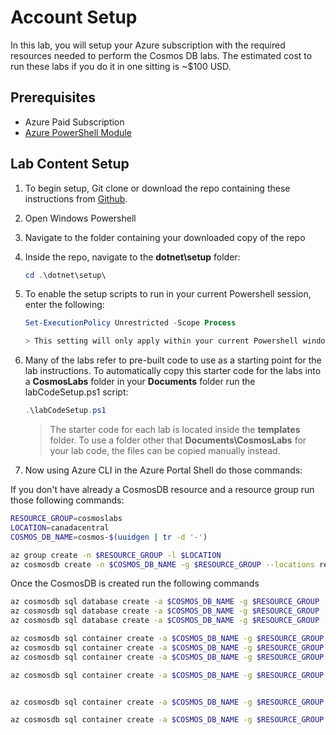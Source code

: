 # Account Setup

In this lab, you will setup your Azure subscription with the required resources needed to perform the Cosmos DB labs. The estimated cost to run these labs if you do it in one sitting is ~$100 USD.

## Prerequisites

- Azure Paid Subscription
- [Azure PowerShell Module](https://docs.microsoft.com/en-us/powershell/azure/install-az-ps)

## Lab Content Setup

1. To begin setup, Git clone or download the repo containing these instructions from [Github](https://github.com/AzureCosmosDB/labs).

2. Open Windows Powershell
3. Navigate to the folder containing your downloaded copy of the repo
4. Inside the repo, navigate to the **dotnet\setup** folder:

   ```powershell
   cd .\dotnet\setup\
   ```

5. To enable the setup scripts to run in your current Powershell session, enter the following:

   ```powershell
   Set-ExecutionPolicy Unrestricted -Scope Process

   > This setting will only apply within your current Powershell window.

6. Many of the labs refer to pre-built code to use as a starting point for the lab instructions. To automatically copy this starter code for the labs into a **CosmosLabs** folder in your **Documents** folder run the labCodeSetup.ps1 script:

   ```powershell
   .\labCodeSetup.ps1
   ```

   > The starter code for each lab is located inside the **templates** folder. To use a folder other that **Documents\CosmosLabs** for your lab code, the files can be copied manually instead.

7. Now using Azure CLI in the Azure Portal Shell do those commands:

If you don't have already a CosmosDB resource and a resource group run those following commands:

```bash
RESOURCE_GROUP=cosmoslabs
LOCATION=canadacentral
COSMOS_DB_NAME=cosmos-$(uuidgen | tr -d '-')

az group create -n $RESOURCE_GROUP -l $LOCATION
az cosmosdb create -n $COSMOS_DB_NAME -g $RESOURCE_GROUP --locations regionName=$LOCATION failoverPriority=0 
```

Once the CosmosDB is created run the following commands

```bash
az cosmosdb sql database create -a $COSMOS_DB_NAME -g $RESOURCE_GROUP -n 'NutritionDatabase' --throughput 1000
az cosmosdb sql database create -a $COSMOS_DB_NAME -g $RESOURCE_GROUP -n 'StoreDatabase' --throughput 1000
az cosmosdb sql database create -a $COSMOS_DB_NAME -g $RESOURCE_GROUP -n 'FinancialDatabase' --throughput 1000
```

```bash
az cosmosdb sql container create -a $COSMOS_DB_NAME -g $RESOURCE_GROUP -d 'StoreDatabase' -n 'CartContainer' --partition-key-path '/Item'
az cosmosdb sql container create -a $COSMOS_DB_NAME -g $RESOURCE_GROUP -d 'StoreDatabase' -n 'CartContainerByState' --partition-key-path '/BuyerState'
az cosmosdb sql container create -a $COSMOS_DB_NAME -g $RESOURCE_GROUP -d 'StoreDatabase' -n 'StateSales' --partition-key-path '/State' 
```

```bash
az cosmosdb sql container create -a $COSMOS_DB_NAME -g $RESOURCE_GROUP -d 'NutritionDatabase' -n 'FoodCollection' --partition-key-path '/foodGroup'
```

```bash

az cosmosdb sql container create -a $COSMOS_DB_NAME -g $RESOURCE_GROUP -d 'FinancialDatabase' -n 'PeopleCollection' --partition-key-path '/accountHolder/LastName'

az cosmosdb sql container create -a $COSMOS_DB_NAME -g $RESOURCE_GROUP -d 'FinancialDatabase' -n 'TransactionCollection' --partition-key-path '/costCenter'
```